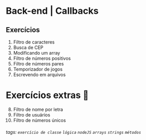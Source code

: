 # Back-end | Callbacks

## Exercícios

1.  Filtro de caracteres
2.  Busca de CEP
3.  Modificando um array
4.  Filtro de números positivos
5.  Filtro de números pares
6.  Temporizador de jogos
7.  Escrevendo em arquivos

# Exercícios extras 🌟

8. Filtro de nome por letra
9. Filtro de usuários
10. Filtro de números únicos


###### tags: `exercício de classe` `lógica` `nodeJS` `arrays` `strings` `métodos`
